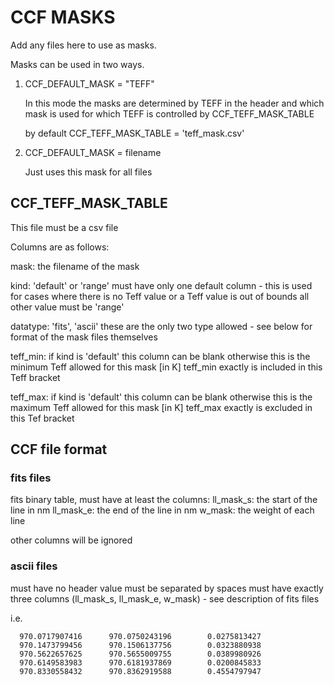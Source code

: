 # CCF MASKS

Add any files here to use as masks.

Masks can be used in two ways.


1. CCF_DEFAULT_MASK = "TEFF"

    In this mode the masks are determined by TEFF in the header
    and which mask is used for which TEFF is controlled by CCF_TEFF_MASK_TABLE
    
    by default CCF_TEFF_MASK_TABLE = 'teff_mask.csv'


2. CCF_DEFAULT_MASK = filename

   Just uses this mask for all files



## CCF_TEFF_MASK_TABLE

This file must be a csv file

Columns are as follows:

mask: the filename of the mask

kind: 'default' or 'range'
      must have only one default column - this is used for cases where
      there is no Teff value or a Teff value is out of bounds
      all other value must be 'range'

datatype: 'fits', 'ascii'
      these are the only two type allowed - see below for format of the 
      mask files themselves

teff_min: 
      if kind is 'default' this column can be blank
      otherwise this is the minimum Teff allowed for this mask [in K]
      teff_min exactly is included in this Teff bracket

teff_max:
      if kind is 'default' this column can be blank
      otherwise this is the maximum Teff allowed for this mask [in K]
      teff_max exactly is excluded in this Tef bracket

## CCF file format

### fits files

fits binary table, must have at least the columns:
ll_mask_s: the start of the line in nm
ll_mask_e: the end of the line in nm
w_mask: the weight of each line

other columns will be ignored

### ascii files

must have no header value
must be separated by spaces
must have exactly three columns (ll_mask_s, ll_mask_e, w_mask) - see 
description of fits files

i.e.

      970.0717907416      970.0750243196        0.0275813427
      970.1473799456      970.1506137756        0.0323880938
      970.5622657625      970.5655009755        0.0389980926
      970.6149583983      970.6181937869        0.0200845833
      970.8330558432      970.8362919588        0.4554797947



